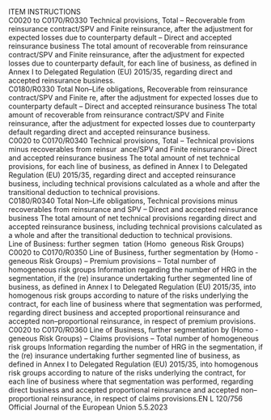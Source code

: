  
ITEM  INSTRUCTIONS  
C0020 to 
C0170/R0330  Technical provisions, Total – 
Recoverable from reinsurance 
contract/SPV and Finite 
reinsurance, after the 
adjustment for expected losses 
due to counterparty default – 
Direct and accepted 
reinsurance business  The total amount of recoverable from reinsurance contract/SPV and Finite 
reinsurance, after the adjustment for expected losses due to counterparty 
default, for each line of business, as defined in Annex I to Delegated Regulation 
(EU) 2015/35, regarding direct and accepted reinsurance business.  
C0180/R0330  Total Non–Life obligations, 
Recoverable from reinsurance 
contract/SPV and Finite re, 
after the adjustment for 
expected losses due to 
counterparty default – Direct 
and accepted reinsurance 
business  The total amount of recoverable from reinsurance contract/SPV and Finite 
reinsurance, after the adjustment for expected losses due to counterparty default 
regarding direct and accepted reinsurance business.  
C0020 to 
C0170/R0340  Technical provisions, Total – 
Technical provisions minus 
recoverables from reinsur ­
ance/SPV and Finite 
reinsurance – Direct and 
accepted reinsurance business  The total amount of net technical provisions, for each line of business, as defined 
in Annex I to Delegated Regulation (EU) 2015/35, regarding direct and accepted 
reinsurance business, including technical provisions calculated as a whole and 
after the transitional deduction to technical provisions.  
C0180/R0340  Total Non–Life obligations, 
Technical provisions minus 
recoverables from reinsurance 
and SPV – Direct and accepted 
reinsurance business  The total amount of net technical provisions regarding direct and accepted 
reinsurance business, including technical provisions calculated as a whole and 
after the transitional deduction to technical provisions.  
Line of Business: 
further segmen ­
tation (Homo ­
geneous Risk 
Groups)  
C0020 to 
C0170/R0350  Line of Business, further 
segmentation by (Homo ­
geneous Risk Groups) – 
Premium provisions – Total 
number of homogeneous risk 
groups  Information regarding the number of HRG in the segmentation, if the (re) 
insurance undertaking further segmented line of business, as defined in Annex I 
to Delegated Regulation (EU) 2015/35, into homogenous risk groups according to 
nature of the risks underlying the contract, for each line of business where that 
segmentation was performed, regarding direct business and accepted proportional 
reinsurance and accepted non–proportional reinsurance, in respect of premium 
provisions.  
C0020 to 
C0170/R0360  Line of Business, further 
segmentation by (Homo ­
geneous Risk Groups) – Claims 
provisions – Total number of 
homogeneous risk groups  Information regarding the number of HRG in the segmentation, if the (re) 
insurance undertaking further segmented line of business, as defined in Annex I 
to Delegated Regulation (EU) 2015/35, into homogenous risk groups according to 
nature of the risks underlying the contract, for each line of business where that 
segmentation was performed, regarding direct business and accepted proportional 
reinsurance and accepted non–proportional reinsurance, in respect of claims 
provisions.EN  L 120/756 Official Journal of the European Union 5.5.2023